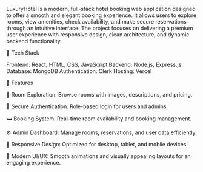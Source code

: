 

LuxuryHotel is a modern, full-stack hotel booking web application designed to offer a smooth and elegant booking experience. It allows users to explore rooms, view amenities, check availability, and make secure reservations through an intuitive interface. The project focuses on delivering a premium user experience with responsive design, clean architecture, and dynamic backend functionality.

🧠 Tech Stack

Frontend: React, HTML, CSS, JavaScript
Backend: Node.js, Express.js
Database: MongoDB
Authentication: Clerk
Hosting: Vercel 

🚀 Features

🏨 Room Exploration: Browse rooms with images, descriptions, and pricing.

🔐 Secure Authentication: Role-based login for users and admins.

🛏️ Booking System: Real-time room availability and booking management.

⚙️ Admin Dashboard: Manage rooms, reservations, and user data efficiently.

💬 Responsive Design: Optimized for desktop, tablet, and mobile devices.

🎨 Modern UI/UX: Smooth animations and visually appealing layouts for an engaging experience.
